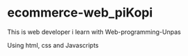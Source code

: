 # ecommerce-web_piKopi

This is web developer i learn with Web-programming-Unpas

Using html, css and Javascripts
